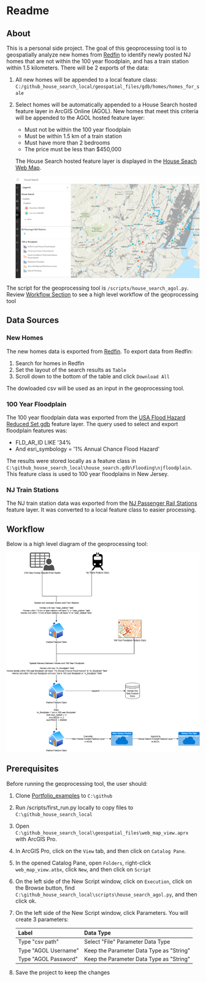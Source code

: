 # Readme

## About
This is a personal side project. The goal of this geoprocessing tool is to geospatially analyze new homes from [Redfin](https://www.redfin.com/county/1910/NJ/Union-County) to identify newly posted NJ homes that are not within the 100 year floodplain, and has a train station within 1.5 kilometers. There will be 2 exports of the data:

1. All new homes will be appended to a local feature class: `C:/github_house_search_local/geospatial_files/gdb/homes/homes_for_sale`
2. Select homes will be automatically appended to a House Search hosted feature layer in ArcGIS Online (AGOL). New homes that meet this criteria will be appended to the AGOL hosted feature layer:

    - Must not be within the 100 year floodplain
    - Must be within 1.5 km of a train station
    - Must have more than 2 bedrooms
    - The price must be less than $450,000 
    
    The House Search hosted feature layer is displayed in the [House Seach Web Map](https://www.arcgis.com/apps/mapviewer/index.html?webmap=a9f2fa2b4262417f96440b300cdda491).

    ![House Search Web Map](/Documentation/Images/web_map.png)


The script for the geoprocessing tool is `/scripts/house_search_agol.py`. Review [Workflow Section](#workflow) to see a high level workflow of the geoprocessing tool


## Data Sources
### New Homes

The new homes data is exported from [Redfin](https://www.redfin.com). To export data from Redfin:
1. Search for homes in Redfin
2. Set the layout of the search results as `Table`
2. Scroll down to the bottom of the table and click `Download All`

The dowloaded csv will be used as an input in the geoprocessing tool.

### 100 Year Floodplain

The 100 year floodplain data was exported from the [USA Flood Hazard Reduced Set gdb](https://services.arcgis.com/P3ePLMYs2RVChkJx/arcgis/rest/services/USA_Flood_Hazard_Reduced_Set_gdb/FeatureServer) feature layer. The query used to select and export floodplain features was:

- FLD_AR_ID LIKE '34%
- And esri_symbology = '1% Annual Chance Flood Hazard'

The results were stored locally as a feature class in `C:\github_house_search_local\house_search.gdb\Flooding\njfloodplain`. This feature class is used to 100 year floodplains in New Jersey.

### NJ Train Stations

The NJ train station data was exported from the [NJ Passenger Rail Stations](https://hub.arcgis.com/datasets/njdca::nj-passenger-rail-stations/about) feature layer. It was converted to a local feature class to easier processing.

## Workflow

Below is a high level diagram of the geoprocessing tool:

![High Level Diagram](/Documentation/High_level_diagram.png)


## Prerequisites

Before running the geoprocessing tool, the user should:

1. Clone [Portfolio_examples](https://github.com/diflores79/Portfolio_examples/tree/main) to `C:\github`
2. Run /scripts/first_run.py locally to copy files to `C:\github_house_search_local`
3. Open `C:\github_house_search_local\geospatial_files\web_map_view.aprx` with ArcGIS Pro.
4. In ArcGIS Pro, click on the `View` tab, and then click on `Catalog Pane`.
5. In the opened Catalog Pane, open `Folders`, right-click `web_map_view.atbx`, click `New`, and then click on `Script`
6. On the left side of the New Script window, click on `Execution`, click on the Browse button, find `C:\github_house_search_local\scripts\house_search_agol.py`, and then click ok.
7. On the left side of the New Script window, click Parameters. You will create 3 parameters:

    | Label | Data Type | 
    |-------| ------|
    | Type "csv path" | Select "File" Parameter Data Type|
    | Type "AGOL Username" | Keep the Parameter Data Type as "String" |
    | Type "AGOL Password" | Keep the Parameter Data Type as "String" |
8. Save the project to keep the changes






